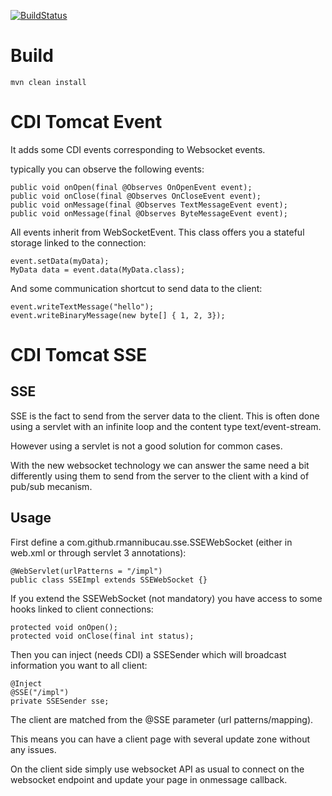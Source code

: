 [![BuildStatus](https://secure.travis-ci.org/rmannibucau/cdi-tomcat-websocket.png)](http://travis-ci.org/rmannibucau/cdi-tomcat-websocket)

Build
=====

    mvn clean install

CDI Tomcat Event
================

It adds some CDI events corresponding to Websocket events.

typically you can observe the following events:

    public void onOpen(final @Observes OnOpenEvent event);
    public void onClose(final @Observes OnCloseEvent event);
    public void onMessage(final @Observes TextMessageEvent event);
    public void onMessage(final @Observes ByteMessageEvent event);

All events inherit from WebSocketEvent. This class offers you a stateful storage linked to the connection:

    event.setData(myData);
    MyData data = event.data(MyData.class);

And some communication shortcut to send data to the client:

    event.writeTextMessage("hello");
    event.writeBinaryMessage(new byte[] { 1, 2, 3});


CDI Tomcat SSE
===============

SSE
----

SSE is the fact to send from the server data to the client. This is often done using a servlet with an infinite
loop and the content type text/event-stream.

However using a servlet is not a good solution for common cases.

With the new websocket technology we can answer the same need a bit differently using them to send
from the server to the client with a kind of pub/sub mecanism.

Usage
-----

First define a com.github.rmannibucau.sse.SSEWebSocket (either in web.xml or through servlet 3 annotations):

    @WebServlet(urlPatterns = "/impl")
    public class SSEImpl extends SSEWebSocket {}

If you extend the SSEWebSocket (not mandatory) you have access to some hooks linked to client connections:

    protected void onOpen();
    protected void onClose(final int status);

Then you can inject (needs CDI) a SSESender which will broadcast information you want to all client:

    @Inject
    @SSE("/impl")
    private SSESender sse;

The client are matched from the @SSE parameter (url patterns/mapping).

This means you can have a client page with several update zone without any issues.

On the client side simply use websocket API as usual to connect on the websocket endpoint and update your page
in onmessage callback.
